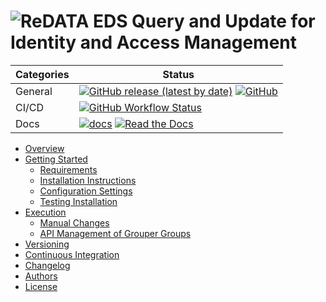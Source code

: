 # ![ReDATA EDS Query and Update for Identity and Access Management](ReQUIAM_full.png)

| Categories | Status |
| ---        | ---    |
| General    | [![GitHub release (latest by date)](https://img.shields.io/github/v/release/UAL-RE/ReQUIAM)](https://github.com/UAL-RE/ReQUIAM/releases) [![GitHub](https://img.shields.io/github/license/UAL-RE/ReQUIAM?color=blue)](LICENSE) |
| CI/CD      | [![GitHub Workflow Status](https://img.shields.io/github/workflow/status/UAL-RE/ReQUIAM/Python%20package)](https://github.com/UAL-RE/ReQUIAM/actions?query=workflow%3A%22Python+package%22) | 
| Docs       | [![docs](https://img.shields.io/github/workflow/status/UAL-RE/ReQUIAM/Sphinx%20Docs%20Check?label=sphinx%20docs)](https://github.com/UAL-RE/ReQUIAM/actions?query=workflow%3A%22Sphinx+Docs+Check%22) [![Read the Docs](https://img.shields.io/readthedocs/ReQUIAM?label=docs)](https://readthedocs.org/projects/ReQUIAM/builds) |


- [Overview](https://requiam.readthedocs.io/en/latest/overview.html)
- [Getting Started](https://requiam.readthedocs.io/en/latest/getting_started.html)
    - [Requirements](https://requiam.readthedocs.io/en/latest/getting_started.html#requirements)
    - [Installation Instructions](https://requiam.readthedocs.io/en/latest/getting_started.html#installation-instructions)
    - [Configuration Settings](https://requiam.readthedocs.io/en/latest/getting_started.html#configuration-settings)
    - [Testing Installation](https://requiam.readthedocs.io/en/latest/getting_started.html#testing-installation)
- [Execution](https://requiam.readthedocs.io/en/latest/execution.html)
    - [Manual Changes](https://requiam.readthedocs.io/en/latest/execution.html#manual-changes)
    - [API Management of Grouper Groups](https://requiam.readthedocs.io/en/latest/execution.html#api-management-of-grouper-groups)
- [Versioning](https://requiam.readthedocs.io/en/latest/versioning.html)
- [Continuous Integration](https://requiam.readthedocs.io/en/latest/continuous_integration.html)
- [Changelog](https://requiam.readthedocs.io/en/latest/changelog.html)
- [Authors](https://requiam.readthedocs.io/en/latest/authors.html)
- [License](https://requiam.readthedocs.io/en/latest/license.html)






